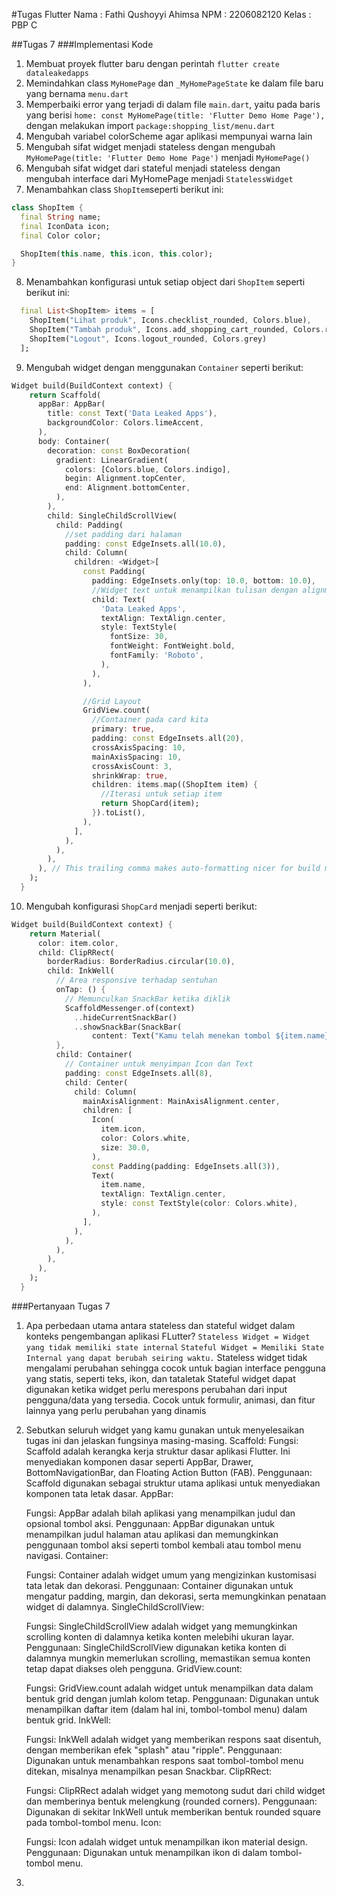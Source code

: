 #Tugas Flutter
Nama  : Fathi Qushoyyi Ahimsa
NPM   : 2206082120
Kelas : PBP C

##Tugas 7
###Implementasi Kode
1. Membuat proyek  flutter baru dengan perintah `flutter create dataleakedapps`
2. Memindahkan class `MyHomePage` dan `_MyHomePageState` ke dalam file baru yang bernama `menu.dart`
3. Memperbaiki error yang terjadi di dalam file `main.dart`, yaitu pada baris yang berisi `home: const MyHomePage(title: 'Flutter Demo Home Page'),` dengan melakukan import `package:shopping_list/menu.dart`
4. Mengubah variabel colorScheme agar aplikasi mempunyai warna lain
5. Mengubah sifat widget menjadi stateless dengan mengubah `MyHomePage(title: 'Flutter Demo Home Page')` menjadi `MyHomePage()`
6. Mengubah sifat widget dari stateful menjadi stateless dengan mengubah interface dari MyHomePage menjadi `StatelessWidget`
7. Menambahkan class `ShopItem`seperti berikut ini:
```dart
class ShopItem {
  final String name;
  final IconData icon;
  final Color color;

  ShopItem(this.name, this.icon, this.color);
}
```
8. Menambahkan konfigurasi untuk setiap object dari `ShopItem` seperti berikut ini:
```dart
  final List<ShopItem> items = [
    ShopItem("Lihat produk", Icons.checklist_rounded, Colors.blue),
    ShopItem("Tambah produk", Icons.add_shopping_cart_rounded, Colors.red),
    ShopItem("Logout", Icons.logout_rounded, Colors.grey)
  ];
```
9. Mengubah widget dengan menggunakan `Container` seperti berikut:
```dart
Widget build(BuildContext context) {
    return Scaffold(
      appBar: AppBar(
        title: const Text('Data Leaked Apps'),
        backgroundColor: Colors.limeAccent,
      ),
      body: Container(
        decoration: const BoxDecoration(
          gradient: LinearGradient(
            colors: [Colors.blue, Colors.indigo],
            begin: Alignment.topCenter,
            end: Alignment.bottomCenter,
          ),
        ),
        child: SingleChildScrollView(
          child: Padding(
            //set padding dari halaman
            padding: const EdgeInsets.all(10.0),
            child: Column(
              children: <Widget>[
                const Padding(
                  padding: EdgeInsets.only(top: 10.0, bottom: 10.0),
                  //Widget text untuk menampilkan tulisan dengan alignmet center dan style yang sesuai
                  child: Text(
                    'Data Leaked Apps',
                    textAlign: TextAlign.center,
                    style: TextStyle(
                      fontSize: 30,
                      fontWeight: FontWeight.bold,
                      fontFamily: 'Roboto',
                    ),
                  ),
                ),

                //Grid Layout
                GridView.count(
                  //Container pada card kita
                  primary: true,
                  padding: const EdgeInsets.all(20),
                  crossAxisSpacing: 10,
                  mainAxisSpacing: 10,
                  crossAxisCount: 3,
                  shrinkWrap: true,
                  children: items.map((ShopItem item) {
                    //Iterasi untuk setiap item
                    return ShopCard(item);
                  }).toList(),
                ),
              ],
            ),
          ),
        ),
      ), // This trailing comma makes auto-formatting nicer for build methods.
    );
  }
```
10. Mengubah konfigurasi `ShopCard` menjadi seperti berikut:
```dart
Widget build(BuildContext context) {
    return Material(
      color: item.color,
      child: ClipRRect(
        borderRadius: BorderRadius.circular(10.0),
        child: InkWell(
          // Area responsive terhadap sentuhan
          onTap: () {
            // Memunculkan SnackBar ketika diklik
            ScaffoldMessenger.of(context)
              ..hideCurrentSnackBar()
              ..showSnackBar(SnackBar(
                  content: Text("Kamu telah menekan tombol ${item.name}!")));
          },
          child: Container(
            // Container untuk menyimpan Icon dan Text
            padding: const EdgeInsets.all(8),
            child: Center(
              child: Column(
                mainAxisAlignment: MainAxisAlignment.center,
                children: [
                  Icon(
                    item.icon,
                    color: Colors.white,
                    size: 30.0,
                  ),
                  const Padding(padding: EdgeInsets.all(3)),
                  Text(
                    item.name,
                    textAlign: TextAlign.center,
                    style: const TextStyle(color: Colors.white),
                  ),
                ],
              ),
            ),
          ),
        ),
      ),
    );
  }
```
###Pertanyaan Tugas 7
1. Apa perbedaan utama antara stateless dan stateful widget dalam konteks pengembangan aplikasi FLutter?
    `Stateless Widget = Widget yang tidak memiliki state internal`
    `Stateful Widget = Memiliki State Internal yang dapat berubah seiring waktu.`
    Stateless widget tidak mengalami perubahan sehingga cocok untuk bagian interface pengguna yang statis, seperti teks, ikon, dan tataletak
    Stateful widget dapat digunakan ketika widget perlu merespons perubahan dari input pengguna/data yang tersedia. Cocok untuk formulir, animasi, dan fitur lainnya yang perlu perubahan yang dinamis

2. Sebutkan seluruh widget yang kamu gunakan untuk menyelesaikan tugas ini dan jelaskan fungsinya masing-masing.
    Scaffold:
    Fungsi: Scaffold adalah kerangka kerja struktur dasar aplikasi Flutter. Ini menyediakan komponen dasar seperti AppBar, Drawer, BottomNavigationBar, dan Floating Action Button (FAB).
    Penggunaan: Scaffold digunakan sebagai struktur utama aplikasi untuk menyediakan komponen tata letak dasar.
    AppBar:

    Fungsi: AppBar adalah bilah aplikasi yang menampilkan judul dan opsional tombol aksi.
    Penggunaan: AppBar digunakan untuk menampilkan judul halaman atau aplikasi dan memungkinkan penggunaan tombol aksi seperti tombol kembali atau tombol menu navigasi.
    Container:

    Fungsi: Container adalah widget umum yang mengizinkan kustomisasi tata letak dan dekorasi.
    Penggunaan: Container digunakan untuk mengatur padding, margin, dan dekorasi, serta memungkinkan penataan widget di dalamnya.
    SingleChildScrollView:

    Fungsi: SingleChildScrollView adalah widget yang memungkinkan scrolling konten di dalamnya ketika konten melebihi ukuran layar.
    Penggunaan: SingleChildScrollView digunakan ketika konten di dalamnya mungkin memerlukan scrolling, memastikan semua konten tetap dapat diakses oleh pengguna.
    GridView.count:

    Fungsi: GridView.count adalah widget untuk menampilkan data dalam bentuk grid dengan jumlah kolom tetap.
    Penggunaan: Digunakan untuk menampilkan daftar item (dalam hal ini, tombol-tombol menu) dalam bentuk grid.
    InkWell:

    Fungsi: InkWell adalah widget yang memberikan respons saat disentuh, dengan memberikan efek "splash" atau "ripple".
    Penggunaan: Digunakan untuk menambahkan respons saat tombol-tombol menu ditekan, misalnya menampilkan pesan Snackbar.
    ClipRRect:

    Fungsi: ClipRRect adalah widget yang memotong sudut dari child widget dan memberinya bentuk melengkung (rounded corners).
    Penggunaan: Digunakan di sekitar InkWell untuk memberikan bentuk rounded square pada tombol-tombol menu.
    Icon:

    Fungsi: Icon adalah widget untuk menampilkan ikon material design.
    Penggunaan: Digunakan untuk menampilkan ikon di dalam tombol-tombol menu.
3. 
